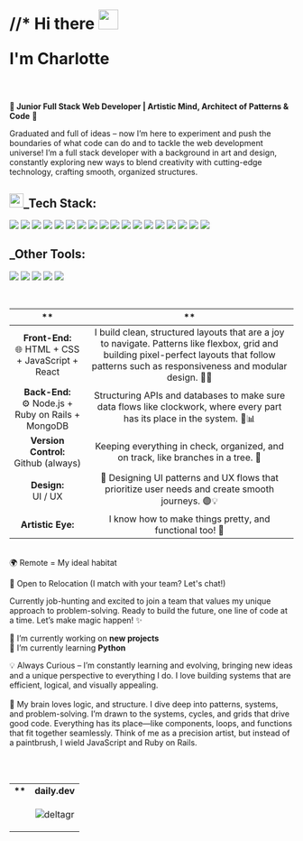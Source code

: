 <h1 align="left"> //* Hi there <img src="https://media.giphy.com/media/hvRJCLFzcasrR4ia7z/giphy.gif" width="35">

<!--
**DeltaGr/DeltaGr** is a ✨ _special_ ✨ repository because its `README.md` (this file) appears on your GitHub profile.

Here are some ideas to get you started:

- 🔭 I’m currently working on ...
- 🌱 I’m currently learning ...
- 👯 I’m looking to collaborate on ...
- 🤔 I’m looking for help with ...
- 💬 Ask me about ...
- 📫 How to reach me: ...
- 😄 Pronouns: ...
- ⚡ Fun fact: ...
-->
I'm Charlotte </h1>

<br>

<div align="right>
  <p align="left">

**🔬 Junior Full Stack Web Developer | Artistic Mind, Architect of Patterns & Code** 🌠

Graduated and full of ideas – now I’m here to experiment and push the boundaries of what code can do and to tackle the web development universe! 
I’m a full stack developer with a background in art and design, constantly exploring new ways to blend creativity with cutting-edge technology, crafting smooth, organized structures.

<img src="https://media2.giphy.com/media/QssGEmpkyEOhBCb7e1/giphy.gif?cid=ecf05e47a0n3gi1bfqntqmob8g9aid1oyj2wr3ds3mg700bl&rid=giphy.gif" width ="25">_Tech Stack:
---  
<p align="left">
<img src = "https://img.shields.io/badge/-HTML5-E34F26?&logo=html5&style=for-the-badge&logoColor=white"> 
<img src = "https://img.shields.io/badge/-CSS3-1572B6?&logo=css3&style=for-the-badge&logoColor=white">
<img src="https://img.shields.io/badge/JavaScript-F7DF1E?logo=javascript&style=for-the-badge&logoColor=black">
<img src="https://img.shields.io/badge/Node.js-43853D?logo=node.js&style=for-the-badge&logoColor=white">
<img src="https://img.shields.io/badge/Ruby-F7DF1E%3Flogo%3Drubyonrails%26logoColor%3Dred?style=for-the-badge&logo=Ruby&logoColor=white&logoSize=135px&labelColor=red&color=red">  
<img src="https://img.shields.io/badge/RubyOnRails-F7DF1E%3Flogo%3Drubyonrails%26logoColor%3Dred?&style=for-the-badge&logo=rubyonrails&logoColor=white&color=red">  
<img src="https://img.shields.io/badge/Webpacker-F7DF1E%3Flogo%3Drubyonrails%26logoColor%3Dred?&logo=Webpack&logoColor=white&style=for-the-badge&color=blue">  
  <a href="https://getbootstrap.com" target="_blank" rel="noreferrer">
<img src="https://img.shields.io/badge/-Bootstrap-563D7C?&logo=bootstrap&style=for-the-badge&logoColor=white"></a>
<img src="https://img.shields.io/badge/-Sass-cc6699?&logo=sass&style=for-the-badge&logoColor=ffffff">
<img src="https://img.shields.io/badge/-MongoDB-4DB33D?&logo=mongodb&style=for-the-badge&logoColor=FFFFFF">
<img src="http://img.shields.io/badge/-Git-F1502F?&logo=git&style=for-the-badge&logoColor=FFFFFF">
<img src="http://img.shields.io/badge/-Github-000000?&logo=github&style=for-the-badge&logoColor=FFFFFF">
<img src="http://img.shields.io/badge/-Heroku-430098?&logo=heroku&style=for-the-badge&logoColor=white">
<img src="http://img.shields.io/badge/-VS%20Code-007ACC?&logo=visual%20studio%20code&style=for-the-badge&logoColor=white">
<img src="https://img.shields.io/badge/PostgreSQL-316192?logo=postgresql&style=for-the-badge&logoColor=white">
  <img src="https://img.shields.io/badge/React-20232A?logo=react&style=for-the-badge&logoColor=61DAFB">
<img src="https://img.shields.io/badge/Redux-F7DF1E%3Flogo%3Drubyonrails%26logoColor%3Dred?style=for-the-badge&logo=Redux&color=4521c4">
<img src="https://img.shields.io/badge/-Docker-2496ED?logo=docker&style=for-the-badge&logoColor=white">
</p>
<h2 align="left"> _Other Tools:</h2>
<p align="left">
  <img src="https://img.shields.io/badge/.psd_-Photoshop-F7DF1E%3Flogo%3Drubyonrails%26logoColor%3Dred?style=for-the-badge&logo=Photoshop&logoColor=3a83c7&labelColor=black&color=3a83c7">
  <img src="https://img.shields.io/badge/.indd_-Adobe_InDesign-F7DF1E%3Flogo%3Drubyonrails%26logoColor%3Dred?style=for-the-badge&logo=Ad&logoColor=eda558&labelColor=black&color=d43da7">
  <img src="https://img.shields.io/badge/.ai_-Adobe_Illustrator-F7DF1E%3Flogo%3Drubyonrails%26logoColor%3Dred?style=for-the-badge&logo=Illustrator&logoColor=eda558&labelColor=black&color=eda558">
  <img src="https://img.shields.io/badge/Figma-F7DF1E%3Flogo%3Drubyonrails%26logoColor%3Dred?style=for-the-badge&logo=Figma&logoColor=b93ac7&labelColor=9cf0e5&color=b93ac7">
  <img src="https://img.shields.io/badge/Sketch-F7DF1E%3Flogo%3Drubyonrails%26logoColor%3Dred?style=for-the-badge&logo=Sketch&logoColor=ed8f1c&labelColor=black&color=ed8f1c"></p>
</p></div>
<br>

**|**|
|:---:|:---:|
|**Front-End:** <br/>🌐 HTML + CSS + JavaScript + React| I build clean, structured layouts that are a joy to navigate. Patterns like flexbox, grid and building pixel-perfect layouts that follow patterns such as responsiveness and modular design. 🔶📏 |
| **Back-End:** <br/> ⚙️ Node.js + Ruby on Rails + MongoDB | Structuring APIs and databases to make sure data flows like clockwork, where every part has its place in the system. 🔗📊 |
| **Version Control:** <br/> Github (always) |  Keeping everything in check, organized, and on track, like branches in a tree. 🌳 |
| **Design:** <br/> UI / UX | 🎨 Designing UI patterns and UX flows that prioritize user needs and create smooth journeys. 🟣💡 |
| **Artistic Eye:** <br/>| I know how to make things pretty, and functional too! 🎨 |

  <br> 
🌍 Remote = My ideal habitat

📍 Open to Relocation (I match with your team? Let's chat!)<br>

Currently job-hunting and excited to join a team that values my unique approach to problem-solving. 
Ready to build the future, one line of code at a time. Let’s make magic happen! ✨


<p align='left'>

 🔭 I’m currently working on **new projects**<br>
 🌱 I’m currently learning **Python**<br>

 💡 Always Curious – I’m constantly learning and evolving, bringing new ideas and a unique perspective to everything I do. I love building systems that are efficient, logical, and visually appealing.
<br><br>
 🧠  My brain loves logic, and structure. I dive deep into patterns, systems, and problem-solving. I’m drawn to the systems, cycles, and grids that drive good code. Everything has its place—like components, loops, and functions that fit together seamlessly. Think of me as a precision artist, but instead of a paintbrush, I wield JavaScript and Ruby on Rails.

</p>
<br>
<br>
<div align="center">
    <table >
     <tr>
        <td><b>**</b></td>
        <td><b>daily.dev</b></td>
     </tr>
     <tr>
       <td></td>
        <td> <p align="center"><img align="center" src="https://github-readme-stats.vercel.app/api/top-langs?username=deltagr&show_icons=true&locale=en&layout=compact" alt="deltagr" /></p></td>
     </tr>
    </table>
    </div>
    <br>
<br>



